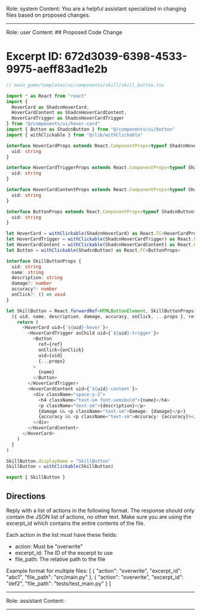 Role: system
Content: You are a helpful assistant specialized in changing files based on proposed changes.
__________________
Role: user
Content: ## Proposed Code Change
# Excerpt ID: 672d3039-6398-4533-9975-aeff83ad1e2b
```typescript
// main_game/templates/ui/components/skill/skill_button.tsx

import * as React from "react"
import { 
  HoverCard as ShadcnHoverCard, 
  HoverCardContent as ShadcnHoverCardContent, 
  HoverCardTrigger as ShadcnHoverCardTrigger 
} from "@/components/ui/hover-card"
import { Button as ShadcnButton } from "@/components/ui/button"
import { withClickable } from "@/lib/withClickable"

interface HoverCardProps extends React.ComponentProps<typeof ShadcnHoverCard> {
  uid: string
}

interface HoverCardTriggerProps extends React.ComponentProps<typeof ShadcnHoverCardTrigger> {
  uid: string
}

interface HoverCardContentProps extends React.ComponentProps<typeof ShadcnHoverCardContent> {
  uid: string
}

interface ButtonProps extends React.ComponentProps<typeof ShadcnButton> {
  uid: string
}

let HoverCard = withClickable(ShadcnHoverCard) as React.FC<HoverCardProps>
let HoverCardTrigger = withClickable(ShadcnHoverCardTrigger) as React.FC<HoverCardTriggerProps>
let HoverCardContent = withClickable(ShadcnHoverCardContent) as React.FC<HoverCardContentProps>
let Button = withClickable(ShadcnButton) as React.FC<ButtonProps>

interface SkillButtonProps {
  uid: string
  name: string
  description: string
  damage?: number
  accuracy?: number
  onClick?: () => void
}

let SkillButton = React.forwardRef<HTMLButtonElement, SkillButtonProps>(
  ({ uid, name, description, damage, accuracy, onClick, ...props }, ref) => {
    return (
      <HoverCard uid={`${uid}-hover`}>
        <HoverCardTrigger asChild uid={`${uid}-trigger`}>
          <Button
            ref={ref}
            onClick={onClick}
            uid={uid}
            {...props}
          >
            {name}
          </Button>
        </HoverCardTrigger>
        <HoverCardContent uid={`${uid}-content`}>
          <div className="space-y-2">
            <h4 className="text-sm font-semibold">{name}</h4>
            <p className="text-sm">{description}</p>
            {damage && <p className="text-sm">Damage: {damage}</p>}
            {accuracy && <p className="text-sm">Accuracy: {accuracy}%</p>}
          </div>
        </HoverCardContent>
      </HoverCard>
    )
  }
)

SkillButton.displayName = "SkillButton"
SkillButton = withClickable(SkillButton)

export { SkillButton }
```

## Directions
Reply with a list of actions in the following format. The response should only contain the JSON list of actions, no other text.
Make sure you are using the excerpt_id which contains the entire contents of the file.

Each action in the list must have these fields:
- action: Must be "overwrite"
- excerpt_id: The ID of the excerpt to use
- file_path: The relative path to the file

Example format for multiple files:
[
    {
        "action": "overwrite",
        "excerpt_id": "abc1",
        "file_path": "src/main.py"
    },
    {
        "action": "overwrite",
        "excerpt_id": "def2",
        "file_path": "tests/test_main.py"
    }
]
__________________
Role: assistant
Content: 
__________________
